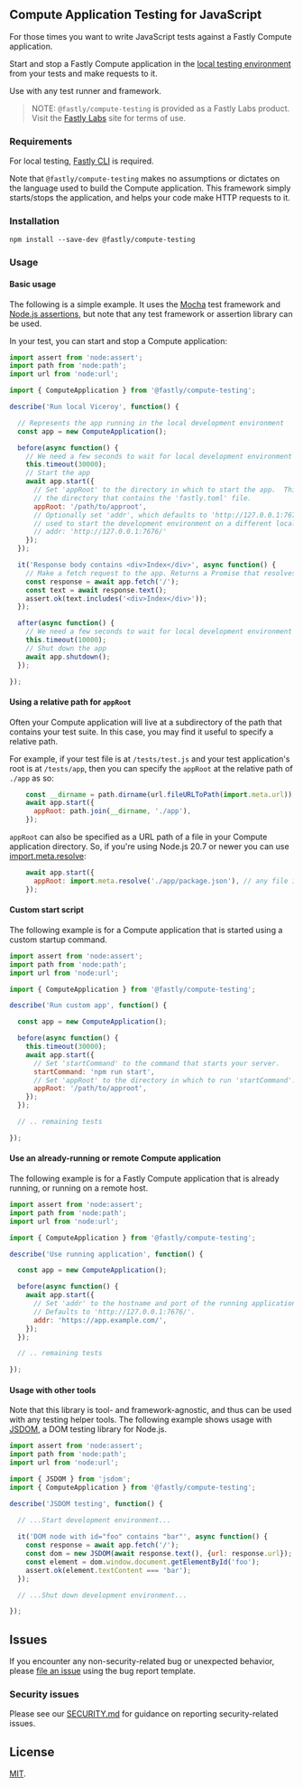 ## Compute Application Testing for JavaScript

For those times you want to write JavaScript tests against a Fastly
Compute application.

Start and stop a Fastly Compute application in the
[local testing environment](https://developer.fastly.com/learning/compute/testing/#running-a-local-testing-server)
from your tests and make requests to it.

Use with any test runner and framework.

> NOTE: `@fastly/compute-testing` is provided as a Fastly Labs product. Visit the
> [Fastly Labs](https://www.fastlylabs.com/) site for terms of use.

### Requirements

For local testing, [Fastly CLI](https://developer.fastly.com/learning/tools/cli) is required.

Note that `@fastly/compute-testing` makes no assumptions or dictates on the language used to build the
Compute application. This framework simply starts/stops the application, and helps your code make
HTTP requests to it.

### Installation

```
npm install --save-dev @fastly/compute-testing
```

### Usage

#### Basic usage

The following is a simple example. It uses the [Mocha](https://mochajs.org) test framework
and [Node.js assertions](https://nodejs.org/api/assert.html), but note that any test framework
or assertion library can be used.

In your test, you can start and stop a Compute application:

```javascript
import assert from 'node:assert';
import path from 'node:path';
import url from 'node:url';

import { ComputeApplication } from '@fastly/compute-testing';

describe('Run local Viceroy', function() {

  // Represents the app running in the local development environment
  const app = new ComputeApplication();

  before(async function() {
    // We need a few seconds to wait for local development environment to start
    this.timeout(30000);
    // Start the app
    await app.start({
      // Set 'appRoot' to the directory in which to start the app.  This is usually
      // the directory that contains the 'fastly.toml' file.
      appRoot: '/path/to/approot',
      // Optionally set 'addr', which defaults to 'http://127.0.0.1:7676/', it can be
      // used to start the development environment on a different local address or port.
      // addr: 'http://127.0.0.1:7676/'
    });
  });

  it('Response body contains <div>Index</div>', async function() {
    // Make a fetch request to the app. Returns a Promise that resolves to a Response.
    const response = await app.fetch('/');
    const text = await response.text();
    assert.ok(text.includes('<div>Index</div>'));
  });

  after(async function() {
    // We need a few seconds to wait for local development environment to stop
    this.timeout(10000);
    // Shut down the app
    await app.shutdown();
  });

});
```

#### Using a relative path for `appRoot`

Often your Compute application will live at a subdirectory of the path that contains your test suite.
In this case, you may find it useful to specify a relative path.

For example, if your test file is at `/tests/test.js` and your test application's root is at `/tests/app`,
then you can specify the `appRoot` at the relative path of `./app` as so:
```javascript
    const __dirname = path.dirname(url.fileURLToPath(import.meta.url));
    await app.start({
      appRoot: path.join(__dirname, './app'),
    });
```

`appRoot` can also be specified as a URL path of a file in your Compute application
directory. So, if you're using Node.js 20.7 or newer you can use
[import.meta.resolve](https://nodejs.org/api/esm.html#importmetaresolvespecifier):
```javascript
    await app.start({
      appRoot: import.meta.resolve('./app/package.json'), // any file in the directory
    });
```

#### Custom start script

The following example is for a Compute application that is started using a
custom startup command.

```javascript
import assert from 'node:assert';
import path from 'node:path';
import url from 'node:url';

import { ComputeApplication } from '@fastly/compute-testing';

describe('Run custom app', function() {

  const app = new ComputeApplication();

  before(async function() {
    this.timeout(30000);
    await app.start({
      // Set 'startCommand' to the command that starts your server.
      startCommand: 'npm run start',
      // Set 'appRoot' to the directory in which to run 'startCommand'.
      appRoot: '/path/to/approot',
    });
  });

  // .. remaining tests

});
```

#### Use an already-running or remote Compute application

The following example is for a Fastly Compute application that is already running, or
running on a remote host.

```javascript
import assert from 'node:assert';
import path from 'node:path';
import url from 'node:url';

import { ComputeApplication } from '@fastly/compute-testing';

describe('Use running application', function() {

  const app = new ComputeApplication();

  before(async function() {
    await app.start({
      // Set 'addr' to the hostname and port of the running application.
      // Defaults to 'http://127.0.0.1:7676/'.
      addr: 'https://app.example.com/',
    });
  });

  // .. remaining tests

});
```

#### Usage with other tools

Note that this library is tool- and framework-agnostic, and thus can be used with any testing helper
tools. The following example shows usage with [JSDOM](https://github.com/jsdom/jsdom), a DOM
testing library for Node.js.

```javascript
import assert from 'node:assert';
import path from 'node:path';
import url from 'node:url';

import { JSDOM } from 'jsdom';
import { ComputeApplication } from '@fastly/compute-testing';

describe('JSDOM testing', function() {

  // ...Start development environment...
  
  it('DOM node with id="foo" contains "bar"', async function() {
    const response = await app.fetch('/');
    const dom = new JSDOM(await response.text(), {url: response.url});
    const element = dom.window.document.getElementById('foo');
    assert.ok(element.textContent === 'bar');
  });

  // ...Shut down development environment...

});
```

## Issues

If you encounter any non-security-related bug or unexpected behavior, please [file an issue][bug]
using the bug report template.

[bug]: https://github.com/fastly/js-compute-testing/issues/new?labels=bug

### Security issues

Please see our [SECURITY.md](./SECURITY.md) for guidance on reporting security-related issues.

## License

[MIT](./LICENSE).

